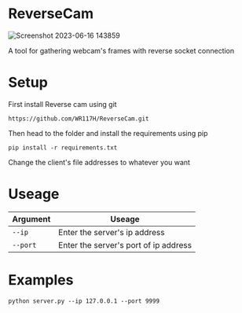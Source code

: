 # ReverseCam

![Screenshot 2023-06-16 143859](https://github.com/WR117H/ReverseCam/assets/97615989/c6e4c350-0a19-4c80-9d54-e851cfd16e1b)

A tool for gathering webcam's frames with reverse socket connection
# Setup
First install Reverse cam using git
```
https://github.com/WR117H/ReverseCam.git
```
Then head to the folder and install the requirements using pip
```
pip install -r requirements.txt
```
Change the client's file addresses to whatever you want


# Useage
| Argument | Useage |
| --- | --- |
| `--ip` | Enter the server's ip address |
| `--port` | Enter the server's port of ip address |

# Examples
```
python server.py --ip 127.0.0.1 --port 9999
```
